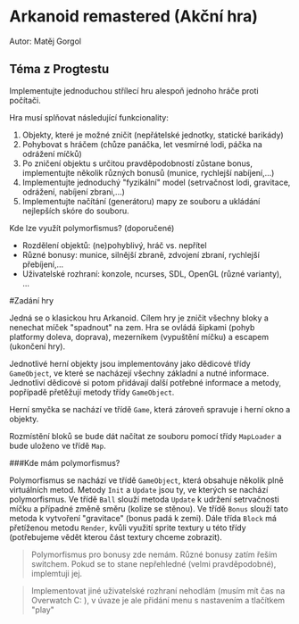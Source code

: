 # Arkanoid remastered (Akční hra)
Autor: Matěj Gorgol

## Téma z Progtestu
Implementujte jednoduchou střílecí hru alespoň jednoho hráče proti počítači.

Hra musí splňovat následující funkcionality:

1. Objekty, které je možné zničit (nepřátelské jednotky, statické barikády)
2. Pohybovat s hráčem (chůze panáčka, let vesmírné lodi, páčka na odrážení míčků)
3. Po zničení objektu s určitou pravděpodobností zůstane bonus, implementujte několik různých bonusů (munice, rychlejší nabíjení,...)
4. Implementujte jednoduchý "fyzikální" model (setrvačnost lodi, gravitace, odrážení, nabíjení zbrani,...)
5. Implementujte načítání (generátoru) mapy ze souboru a ukládání nejlepších skóre do souboru.

Kde lze využít polymorfismus? (doporučené)

- Rozdělení objektů: (ne)pohyblivý, hráč vs. nepřítel
- Různé bonusy: munice, silnější zbraně, zdvojení zbraní, rychlejší přebíjení,...
- Uživatelské rozhraní: konzole, ncurses, SDL, OpenGL (různé varianty), ...

#Zadání hry

Jedná se o klasickou hru Arkanoid. Cílem hry je zničit všechny bloky a nenechat míček "spadnout" na zem.
Hra se ovládá šipkami (pohyb platformy doleva, doprava), mezerníkem (vypuštění míčku) a escapem (ukončení hry).

Jednotlivé herní objekty jsou implementovány jako dědicové třídy `GameObject`, ve které se nacházejí
 všechny základní a nutné informace. Jednotliví dědicové si potom přidávají další potřebné informace a metody, popřípadě
 přetěžují metody třídy `GameObject`.
 
 Herní smyčka se nachází ve třídě `Game`, která zároveň spravuje i herní okno a objekty.
 
 Rozmístění bloků se bude dát načítat ze souboru pomocí třídy `MapLoader` a bude uloženo ve třídě `Map`.
 
 ###Kde mám polymorfismus?
 
 Polymorfismus se nachází ve třídě `GameObject`, která obsahuje několik plně virtuálních metod. Metody `Init` a 
 `Update` jsou ty, ve kterých se nachází polymorfismus. Ve třídě `Ball` slouží metoda `Update` k udržení setrvačnosti
 míčku a případné změně směru (kolize se stěnou). Ve třídě `Bonus` slouží tato metoda k vytvoření "gravitace" (bonus padá k zemi).
 Dále třída `Block` má přetíženou metodu `Render`, kvůli využití sprite textury u této třídy (potřebujeme vědět kterou část textury chceme zobrazit).
 
 >Polymorfismus pro bonusy zde nemám. Různé bonusy zatím řeším switchem. Pokud se to stane nepřehledné (velmi pravděpodobné),
> implemtuji jej.

>Implementovat jiné uživatelské rozhraní nehodlám (musím mít čas na Overwatch C: ), v úvaze je ale přidání menu
> s nastavením a tlačítkem "play" 